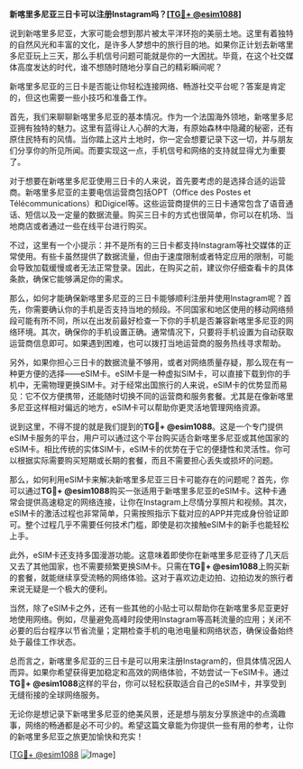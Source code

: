 **新喀里多尼亚三日卡可以注册Instagram吗？[[TG💪+ @esim1088](https://t.me/s/esim1088)]**

说到新喀里多尼亚，大家可能会想到那片被太平洋环抱的美丽土地。这里有着独特的自然风光和丰富的文化，是许多人梦想中的旅行目的地。如果你正计划去新喀里多尼亚玩上三天，那么手机信号问题可能就是你的一大困扰。毕竟，在这个社交媒体高度发达的时代，谁不想随时随地分享自己的精彩瞬间呢？

新喀里多尼亚的三日卡是否能让你轻松连接网络、畅游社交平台呢？答案是肯定的，但这也需要一些小技巧和准备工作。

首先，我们来聊聊新喀里多尼亚的基本情况。作为一个法国海外领地，新喀里多尼亚拥有独特的魅力。这里有蓝得让人心醉的大海，有原始森林中隐藏的秘密，还有原住民特有的风情。当你踏上这片土地时，你一定会想要记录下这一切，并与朋友们分享你的所见所闻。而要实现这一点，手机信号和网络的支持就显得尤为重要了。

对于想要在新喀里多尼亚使用三日卡的人来说，首先要考虑的是选择合适的运营商。新喀里多尼亚的主要电信运营商包括OPT（Office des Postes et Télécommunications）和Digicel等。这些运营商提供的三日卡通常包含了语音通话、短信以及一定量的数据流量。购买三日卡的方式也很简单，你可以在机场、当地商店或者通过一些在线平台进行购买。

不过，这里有一个小提示：并不是所有的三日卡都支持Instagram等社交媒体的正常使用。有些卡虽然提供了数据流量，但由于速度限制或者特定应用的限制，可能会导致加载缓慢或者无法正常登录。因此，在购买之前，建议你仔细查看卡的具体条款，确保它能够满足你的需求。

那么，如何才能确保新喀里多尼亚的三日卡能够顺利注册并使用Instagram呢？首先，你需要确认你的手机是否支持当地的频段。不同国家和地区使用的移动网络频段可能有所不同，所以在出发前最好检查一下你的手机是否兼容新喀里多尼亚的网络环境。其次，确保你的手机设置正确。通常情况下，只要将手机设置为自动获取运营商信息即可。如果遇到困难，也可以拨打当地运营商的服务热线寻求帮助。

另外，如果你担心三日卡的数据流量不够用，或者对网络质量存疑，那么现在有一种更方便的选择——eSIM卡。eSIM卡是一种虚拟SIM卡，可以直接下载到你的手机中，无需物理更换SIM卡。对于经常出国旅行的人来说，eSIM卡的优势显而易见：它不仅方便携带，还能随时切换不同的运营商和服务套餐。尤其是在像新喀里多尼亚这样相对偏远的地方，eSIM卡可以帮助你更灵活地管理网络资源。

说到这里，不得不提的就是我们提到的**TG💪+ @esim1088**。这是一个专门提供eSIM卡服务的平台，用户可以通过这个平台购买适合新喀里多尼亚或其他国家的eSIM卡。相比传统的实体SIM卡，eSIM卡的优势在于它的便捷性和灵活性。你可以根据实际需要购买短期或长期的套餐，而且不需要担心丢失或损坏的问题。

那么，如何利用eSIM卡来解决新喀里多尼亚三日卡可能存在的问题呢？首先，你可以通过**TG💪+ @esim1088**购买一张适用于新喀里多尼亚的eSIM卡。这种卡通常会提供高速稳定的网络连接，让你在Instagram上尽情分享照片和视频。其次，eSIM卡的激活过程也非常简单，只需按照指示下载对应的APP并完成身份验证即可。整个过程几乎不需要任何技术门槛，即使是初次接触eSIM卡的新手也能轻松上手。

此外，eSIM卡还支持多国漫游功能。这意味着即使你在新喀里多尼亚待了几天后又去了其他国家，也不需要频繁更换SIM卡。只需在**TG💪+ @esim1088**上购买新的套餐，就能继续享受流畅的网络体验。这对于喜欢边走边拍、边拍边发的旅行者来说无疑是一个极大的便利。

当然，除了eSIM卡之外，还有一些其他的小贴士可以帮助你在新喀里多尼亚更好地使用网络。例如，尽量避免高峰时段使用Instagram等高耗流量的应用；关闭不必要的后台程序以节省流量；定期检查手机的电池电量和网络状态，确保设备始终处于最佳工作状态。

总而言之，新喀里多尼亚的三日卡是可以用来注册Instagram的，但具体情况因人而异。如果你希望获得更加稳定和高效的网络体验，不妨尝试一下eSIM卡。通过**TG💪+ @esim1088**这样的平台，你可以轻松获取适合自己的eSIM卡，并享受到无缝衔接的全球网络服务。

无论你是想记录下新喀里多尼亚的绝美风景，还是想与朋友分享旅途中的点滴趣事，网络的畅通都是必不可少的。希望这篇文章能为你提供一些有用的参考，让你的新喀里多尼亚之旅更加愉快和充实！

[[TG💪+ @esim1088](https://t.me/s/esim1088) ![Image](https://i.postimg.cc/4NQfJmqS/Snipaste-2025-05-13-00-14-12.png)]